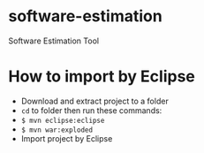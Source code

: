software-estimation
===================

Software Estimation Tool

# How to import by Eclipse

- Download and extract project to a folder
- `cd` to folder then run these commands:
 - `$ mvn eclipse:eclipse`
 - `$ mvn war:exploded`
- Import project by Eclipse
